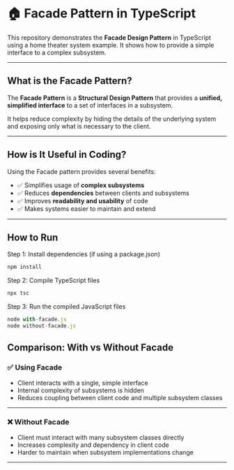 # 🏠 Facade Pattern in TypeScript

This repository demonstrates the **Facade Design Pattern** in TypeScript using a home theater system example. It shows how to provide a simple interface to a complex subsystem.

---

## What is the Facade Pattern?

The **Facade Pattern** is a **Structural Design Pattern** that provides a **unified, simplified interface** to a set of interfaces in a subsystem.  

It helps reduce complexity by hiding the details of the underlying system and exposing only what is necessary to the client.

---

## How is It Useful in Coding?

Using the Facade pattern provides several benefits:

- ✅ Simplifies usage of **complex subsystems**  
- ✅ Reduces **dependencies** between clients and subsystems  
- ✅ Improves **readability and usability** of code  
- ✅ Makes systems easier to maintain and extend  

---
## How to Run

 Step 1: Install dependencies (if using a package.json)
```typescript
npm install
```
 Step 2: Compile TypeScript files
```typescript
npx tsc
```
 Step 3: Run the compiled JavaScript files

```typescript
node with-facade.js
node without-facade.js
```

## Comparison: With vs Without Facade

### ✅ Using Facade

- Client interacts with a single, simple interface  
- Internal complexity of subsystems is hidden  
- Reduces coupling between client code and multiple subsystem classes  

---

### ❌ Without Facade

- Client must interact with many subsystem classes directly  
- Increases complexity and dependency in client code  
- Harder to maintain when subsystem implementations change  

---
